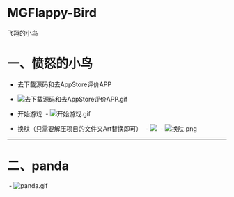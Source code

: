 # MGFlappy-Bird
飞翔的小鸟

# 一、愤怒的小鸟
- 去下载源码和去AppStore评价APP
 - ![去下载源码和去AppStore评价APP.gif](http://upload-images.jianshu.io/upload_images/1429890-407c9bc0b493142d.gif?imageMogr2/auto-orient/strip)

- 开始游戏
  - ![开始游戏.gif](http://upload-images.jianshu.io/upload_images/1429890-769bd27007f6e80f.gif?imageMogr2/auto-orient/strip)

- 换肤（只需要解压项目的文件夹Art替换即可）
  - ![](http://upload-images.jianshu.io/upload_images/1429890-4fdbb1b2f47a4b77.gif?imageMogr2/auto-orient/strip)
  - ![换肤.png](http://upload-images.jianshu.io/upload_images/1429890-ef6c18dbf976e207.png?imageMogr2/auto-orient/strip%7CimageView2/2/w/1240)
***

# 二、panda
  - ![panda.gif](http://upload-images.jianshu.io/upload_images/1429890-fb4c72e42fc4ce58.gif?imageMogr2/auto-orient/strip)
